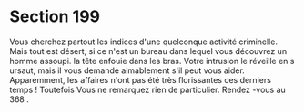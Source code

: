 # Section 199

Vous cherchez partout les indices d'une quelconque activité criminelle. Mais tout est
désert, si ce n'est un bureau dans lequel vous découvrez un homme assoupi. la tête
enfouie dans les bras. Votre intrusion le réveille en s ursaut, mais il vous demande
aimablement s'il peut vous aider. Apparemment, les affaires n'ont pas été très florissantes
ces derniers temps ! Toutefois Vous ne remarquez rien de particulier. Rendez -vous au
368 .